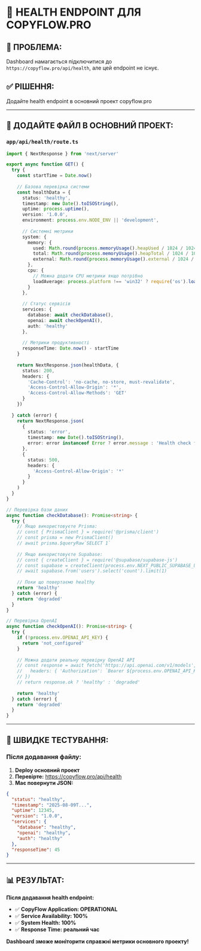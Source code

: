 # 🏥 HEALTH ENDPOINT ДЛЯ COPYFLOW.PRO

## 🚨 ПРОБЛЕМА:
Dashboard намагається підключитися до `https://copyflow.pro/api/health`, але цей endpoint не існує.

## ✅ РІШЕННЯ:
Додайте health endpoint в основний проект copyflow.pro

---

## 📁 ДОДАЙТЕ ФАЙЛ В ОСНОВНИЙ ПРОЕКТ:

### `app/api/health/route.ts`
```typescript
import { NextResponse } from 'next/server'

export async function GET() {
  try {
    const startTime = Date.now()
    
    // Базова перевірка системи
    const healthData = {
      status: 'healthy',
      timestamp: new Date().toISOString(),
      uptime: process.uptime(),
      version: '1.0.0',
      environment: process.env.NODE_ENV || 'development',
      
      // Системні метрики
      system: {
        memory: {
          used: Math.round(process.memoryUsage().heapUsed / 1024 / 1024),
          total: Math.round(process.memoryUsage().heapTotal / 1024 / 1024),
          external: Math.round(process.memoryUsage().external / 1024 / 1024)
        },
        cpu: {
          // Можна додати CPU метрики якщо потрібно
          loadAverage: process.platform !== 'win32' ? require('os').loadavg() : [0, 0, 0]
        }
      },
      
      // Статус сервісів
      services: {
        database: await checkDatabase(),
        openai: await checkOpenAI(),
        auth: 'healthy'
      },
      
      // Метрики продуктивності
      responseTime: Date.now() - startTime
    }
    
    return NextResponse.json(healthData, { 
      status: 200,
      headers: {
        'Cache-Control': 'no-cache, no-store, must-revalidate',
        'Access-Control-Allow-Origin': '*',
        'Access-Control-Allow-Methods': 'GET'
      }
    })
    
  } catch (error) {
    return NextResponse.json(
      { 
        status: 'error',
        timestamp: new Date().toISOString(),
        error: error instanceof Error ? error.message : 'Health check failed'
      }, 
      { 
        status: 500,
        headers: {
          'Access-Control-Allow-Origin': '*'
        }
      }
    )
  }
}

// Перевірка бази даних
async function checkDatabase(): Promise<string> {
  try {
    // Якщо використовуєте Prisma:
    // const { PrismaClient } = require('@prisma/client')
    // const prisma = new PrismaClient()
    // await prisma.$queryRaw`SELECT 1`
    
    // Якщо використовуєте Supabase:
    // const { createClient } = require('@supabase/supabase-js')
    // const supabase = createClient(process.env.NEXT_PUBLIC_SUPABASE_URL, process.env.SUPABASE_SERVICE_ROLE_KEY)
    // await supabase.from('users').select('count').limit(1)
    
    // Поки що повертаємо healthy
    return 'healthy'
  } catch (error) {
    return 'degraded'
  }
}

// Перевірка OpenAI
async function checkOpenAI(): Promise<string> {
  try {
    if (!process.env.OPENAI_API_KEY) {
      return 'not_configured'
    }
    
    // Можна додати реальну перевірку OpenAI API
    // const response = await fetch('https://api.openai.com/v1/models', {
    //   headers: { 'Authorization': `Bearer ${process.env.OPENAI_API_KEY}` }
    // })
    // return response.ok ? 'healthy' : 'degraded'
    
    return 'healthy'
  } catch (error) {
    return 'degraded'
  }
}
```

---

## 🚀 ШВИДКЕ ТЕСТУВАННЯ:

### Після додавання файлу:
1. **Deploy основний проект**
2. **Перевірте:** https://copyflow.pro/api/health
3. **Має повернути JSON:**
```json
{
  "status": "healthy",
  "timestamp": "2025-08-09T...",
  "uptime": 12345,
  "version": "1.0.0",
  "services": {
    "database": "healthy",
    "openai": "healthy",
    "auth": "healthy"
  },
  "responseTime": 45
}
```

---

## 📊 РЕЗУЛЬТАТ:

**Після додавання health endpoint:**
- ✅ **CopyFlow Application: OPERATIONAL**
- ✅ **Service Availability: 100%** 
- ✅ **System Health: 100%**
- ✅ **Response Time: реальний час**

**Dashboard зможе моніторити справжні метрики основного проекту!**
